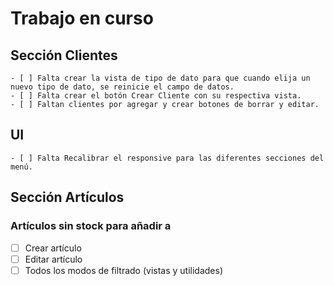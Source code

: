 
# Trabajo en curso

## Sección Clientes

    - [ ] Falta crear la vista de tipo de dato para que cuando elija un nuevo tipo de dato, se reinicie el campo de datos.
    - [ ] Falta crear el botón Crear Cliente con su respectiva vista.
    - [ ] Faltan clientes por agregar y crear botones de borrar y editar.

## UI

    - [ ] Falta Recalibrar el responsive para las diferentes secciones del menú.

## Sección Artículos

### Artículos sin stock para añadir a

- [ ] Crear artículo
- [ ] Editar artículo
- [ ] Todos los modos de filtrado (vistas y utilidades)
